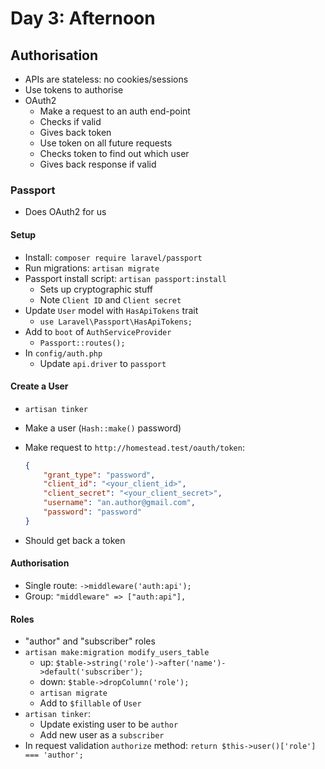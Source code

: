 # Day 3: Afternoon

## Authorisation

- APIs are stateless: no cookies/sessions
- Use tokens to authorise
- OAuth2
    - Make a request to an auth end-point
    - Checks if valid
    - Gives back token
    - Use token on all future requests
    - Checks token to find out which user
    - Gives back response if valid


### Passport

- Does OAuth2 for us

#### Setup

- Install: `composer require laravel/passport`
- Run migrations: `artisan migrate`
- Passport install script: `artisan passport:install`
    - Sets up cryptographic stuff
    - Note `Client ID` and `Client secret`
- Update `User` model with `HasApiTokens` trait
    - `use Laravel\Passport\HasApiTokens;`
- Add to `boot` of `AuthServiceProvider`
    - `Passport::routes();`
- In `config/auth.php`
    - Update `api.driver` to `passport`

#### Create a User

- `artisan tinker`
- Make a user (`Hash::make()` password)
- Make request to `http://homestead.test/oauth/token`:

    ```json
    {
        "grant_type": "password",
        "client_id": "<your_client_id>",
        "client_secret": "<your_client_secret>",
        "username": "an.author@gmail.com",
        "password": "password"
    }
    ```

- Should get back a token

#### Authorisation

- Single route: `->middleware('auth:api');`
- Group: `"middleware" => ["auth:api"],`

#### Roles

- "author" and "subscriber" roles
- `artisan make:migration modify_users_table`
    - up: `$table->string('role')->after('name')->default('subscriber');`
    - down: `$table->dropColumn('role');`
    - `artisan migrate`
    - Add to `$fillable` of `User`
- `artisan tinker`:
    - Update existing user to be `author`
    - Add new user as a `subscriber`
- In request validation `authorize` method: `return $this->user()['role'] === 'author';`
